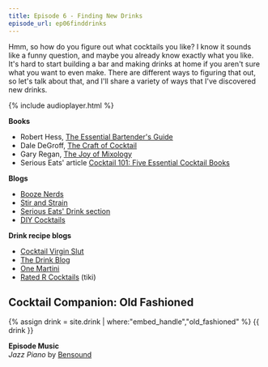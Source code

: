 ```yaml
---
title: Episode 6 - Finding New Drinks
episode_url: ep06finddrinks
---
```


Hmm, so how do you figure out what cocktails you like? I know it sounds like a funny question, and maybe you already know exactly what you like. It's hard to start building a bar and making drinks at home if you aren't sure what you want to even make. There are different ways to figuring that out, so let's talk about that, and I'll share a variety of ways that I've discovered new drinks.

{% include audioplayer.html %}

**Books**  

- Robert Hess, [The Essential Bartender's Guide](http://amzn.to/1o6stEu)
- Dale DeGroff, [The Craft of Cocktail](http://amzn.to/1LkW1U1)
- Gary Regan, [The Joy of Mixology](http://amzn.to/1LkW3eI)
- Serious Eats' article [Cocktail 101: Five Essential Cocktail Books](http://drinks.seriouseats.com/2011/04/cocktail-101-five-essential-cocktail-books-best-bartending-books.html)

**Blogs**  

- [Booze Nerds](http://boozenerds.com/)
- [Stir and Strain](http://stirandstrain.com/)
- [Serious Eats' Drink section](http://drinks.seriouseats.com/)
- [DIY Cocktails](http://www.diy-cocktails.com)

**Drink recipe blogs**  

- [Cocktail Virgin Slut](http://cocktailvirgin.blogspot.com/)
- [The Drink Blog](https://www.thedrinkblog.com/)
- [One Martini](http://onemartini.com/)
- [Rated R Cocktails](https://ratedrcocktails.com/) (tiki)

## Cocktail Companion: Old Fashioned
{% assign drink = site.drink | where:"embed_handle","old_fashioned" %}
{{ drink }}

**Episode Music**  
*Jazz Piano* by [Bensound](bensound.com)